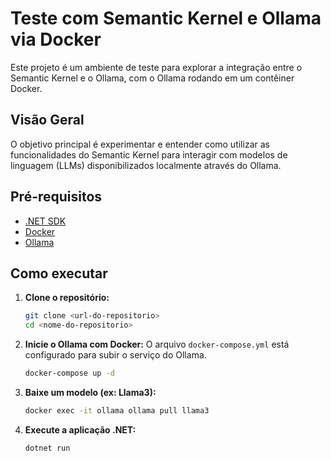 # Teste com Semantic Kernel e Ollama via Docker

Este projeto é um ambiente de teste para explorar a integração entre o Semantic Kernel e o Ollama, com o Ollama rodando em um contêiner Docker.

## Visão Geral

O objetivo principal é experimentar e entender como utilizar as funcionalidades do Semantic Kernel para interagir com modelos de linguagem (LLMs) disponibilizados localmente através do Ollama.

## Pré-requisitos

- [.NET SDK](https://dotnet.microsoft.com/download)
- [Docker](https://www.docker.com/products/docker-desktop/)
- [Ollama](https://ollama.ai/)

## Como executar

1.  **Clone o repositório:**
    ```bash
    git clone <url-do-repositorio>
    cd <nome-do-repositorio>
    ```

2.  **Inicie o Ollama com Docker:**
    O arquivo `docker-compose.yml` está configurado para subir o serviço do Ollama.
    ```bash
    docker-compose up -d
    ```

3.  **Baixe um modelo (ex: Llama3):**
    ```bash
    docker exec -it ollama ollama pull llama3
    ```

4.  **Execute a aplicação .NET:**
    ```bash
    dotnet run
    ```
